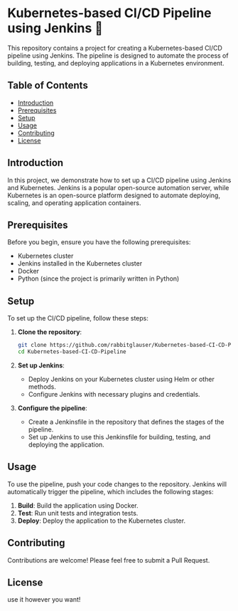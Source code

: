 # Kubernetes-based CI/CD Pipeline using Jenkins 🔧

This repository contains a project for creating a Kubernetes-based CI/CD pipeline using Jenkins. The pipeline is designed to automate the process of building, testing, and deploying applications in a Kubernetes environment.

## Table of Contents
- [Introduction](#introduction)
- [Prerequisites](#prerequisites)
- [Setup](#setup)
- [Usage](#usage)
- [Contributing](#contributing)
- [License](#license)

## Introduction
In this project, we demonstrate how to set up a CI/CD pipeline using Jenkins and Kubernetes. Jenkins is a popular open-source automation server, while Kubernetes is an open-source platform designed to automate deploying, scaling, and operating application containers.

## Prerequisites
Before you begin, ensure you have the following prerequisites:
- Kubernetes cluster
- Jenkins installed in the Kubernetes cluster
- Docker
- Python (since the project is primarily written in Python)

## Setup
To set up the CI/CD pipeline, follow these steps:

1. **Clone the repository**:
    ```bash
    git clone https://github.com/rabbitglauser/Kubernetes-based-CI-CD-Pipeline.git
    cd Kubernetes-based-CI-CD-Pipeline
    ```

2. **Set up Jenkins**:
   - Deploy Jenkins on your Kubernetes cluster using Helm or other methods.
   - Configure Jenkins with necessary plugins and credentials.

3. **Configure the pipeline**:
   - Create a Jenkinsfile in the repository that defines the stages of the pipeline.
   - Set up Jenkins to use this Jenkinsfile for building, testing, and deploying the application.

## Usage
To use the pipeline, push your code changes to the repository. Jenkins will automatically trigger the pipeline, which includes the following stages:
1. **Build**: Build the application using Docker.
2. **Test**: Run unit tests and integration tests.
3. **Deploy**: Deploy the application to the Kubernetes cluster.

## Contributing
Contributions are welcome! Please feel free to submit a Pull Request.

## License
use it however you want!
